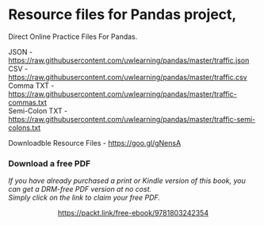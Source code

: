 # Resource files for Pandas project,

Direct Online Practice Files For Pandas.

JSON - https://raw.githubusercontent.com/uwlearning/pandas/master/traffic.json  
CSV - https://raw.githubusercontent.com/uwlearning/pandas/master/traffic.csv  
Comma TXT - https://raw.githubusercontent.com/uwlearning/pandas/master/traffic-commas.txt  
Semi-Colon TXT - https://raw.githubusercontent.com/uwlearning/pandas/master/traffic-semi-colons.txt  
  
Downloadble Resource Files - https://goo.gl/gNensA
### Download a free PDF

 <i>If you have already purchased a print or Kindle version of this book, you can get a DRM-free PDF version at no cost.<br>Simply click on the link to claim your free PDF.</i>
<p align="center"> <a href="https://packt.link/free-ebook/9781803242354">https://packt.link/free-ebook/9781803242354 </a> </p>
